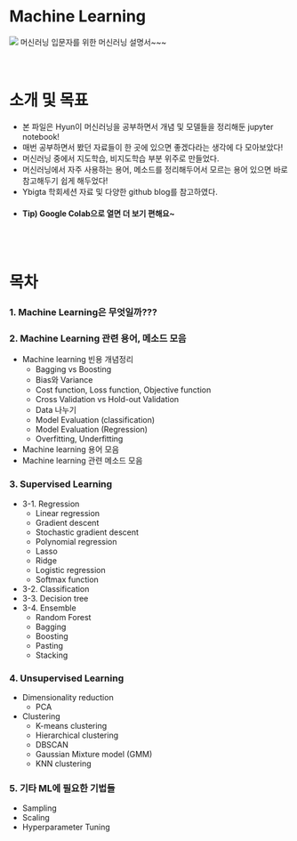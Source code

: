 # Machine Learning
![](https://www.einfochips.com/blog/wp-content/uploads/2018/11/how-to-develop-machine-learning-applications-for-business-featured.jpg)
머신러닝 입문자를 위한 머신러닝 설명서~~~
<br>
<br>
<br>

# 소개 및 목표
 - 본 파일은 Hyun이 머신러닝을 공부하면서 개념 및 모델들을 정리해둔 jupyter notebook!
 - 매번 공부하면서 봤던 자료들이 한 곳에 있으면 좋겠다라는 생각에 다 모아보았다!
 - 머신러닝 중에서 지도학습, 비지도학습 부분 위주로 만들었다.
 - 머신러닝에서 자주 사용하는 용어, 메소드를 정리해두어서 모르는 용어 있으면 바로 참고해두기 쉽게 해두었다!
 - Ybigta 학회세션 자료 및 다양한 github blog를 참고하였다.
 - #### Tip) Google Colab으로 열면 더 보기 편해요~</font>
<br>
<br>

# 목차

### 1. Machine Learning은 무엇일까???

### 2. Machine Learning 관련 용어, 메소드 모음
 - Machine learning 빈용 개념정리
   - Bagging vs Boosting
   - Bias와 Variance
   - Cost function, Loss function, Objective function
   - Cross Validation vs Hold-out Validation
   - Data 나누기
   - Model Evaluation (classification)
   - Model Evaluation (Regression)
   - Overfitting, Underfitting
 - Machine learning 용어 모음
 - Machine learning 관련 메소드 모음
 
### 3. Supervised Learning
 - 3-1. Regression
   - Linear regression
   - Gradient descent
   - Stochastic gradient descent
   - Polynomial regression
   - Lasso
   - Ridge
   - Logistic regression
   - Softmax function
 - 3-2. Classification
 - 3-3. Decision tree
 - 3-4. Ensemble
   - Random Forest
   - Bagging
   - Boosting
   - Pasting
   - Stacking
   
### 4. Unsupervised Learning
 - Dimensionality reduction
   - PCA
 - Clustering
   - K-means clustering
   - Hierarchical clustering
   - DBSCAN
   - Gaussian Mixture model (GMM)
   - KNN clustering
 
### 5. 기타 ML에 필요한 기법들
 - Sampling
 - Scaling
 - Hyperparameter Tuning
